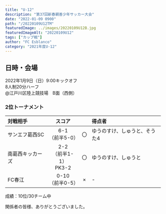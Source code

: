 ```yaml
---
title: "U-12"
description: "第37回新春親善少年サッカー大会"
date: "2022-01-09 0900"
path: "/20220109U12TM"
featuredImage: ../images/20220109U12B.jpg
featuredImageAlt: "20220109U12"
tags: ["カップ戦"]
author: "FC Esblanco"
category: "2021年度U-12"
---
```


## 日時・会場

2022年1月9日（日）9:00キックオフ <br>
8人制20分ハーフ<br>
@江戸川区陸上競技場　B面（西側）

### 2位トーナメント

| 対戦相手| スコア |   | 得点者  |
|:----|:------:|:-:|:--------|
| サンエフ葛西SC | 6-1<br>（前半5-0） | 〇 |ゆうのすけ、しゅうと、そうた4|
| 南葛西キッカーズ | 2-2<br>（前半1-1）<br>PK3-2 | 〇 |ゆうのすけ、しゅうと|
| FC春江 | 0-10<br>（前半0-5） | × |-|

成績：10位/30チーム中


関係者の皆様、ありがとうございました。